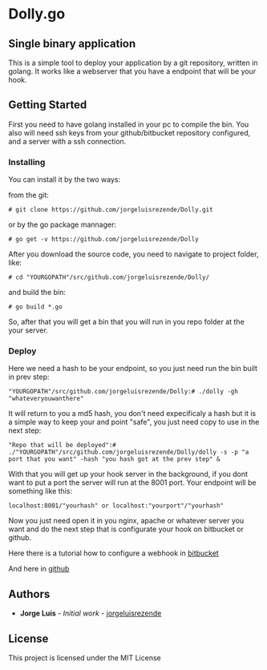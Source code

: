 # Dolly.go

## Single binary application

This is a simple tool to deploy your application by a git repository, written in golang. It works like a webserver that you have a endpoint that will be your hook.

## Getting Started

First you need to have golang installed in your pc to compile the bin. You also will need ssh keys from your github/bitbucket repository configured, and a server with a ssh connection.


### Installing

You can install it by the two ways:

from the git:
```
# git clone https://github.com/jorgeluisrezende/Dolly.git
```

or by the go package mannager: 

```
# go get -v https://github.com/jorgeluisrezende/Dolly
```
After you download the source code, you need to navigate to project folder, like:

```
# cd "YOURGOPATH"/src/github.com/jorgeluisrezende/Dolly/
```
and build the bin:

```
# go build *.go
```

So, after that you will get a bin that you will run in you repo folder at the your server.

### Deploy

Here we need a hash to be your endpoint, so you just need run the bin built in prev step:

```
"YOURGOPATH"/src/github.com/jorgeluisrezende/Dolly:# ./dolly -gh "whateveryouwanthere"
```
It will return to you a md5 hash, you don't need expecificaly a hash but it is a simple way to keep your and point "safe", you just need copy to use in the next step:

```
"Repo that will be deployed":# ./"YOURGOPATH"/src/github.com/jorgeluisrezende/Dolly/dolly -s -p "a port that you want" -hash "you hash got at the prev step" &
```

With that you will get up your hook server in the background, if you dont want to put a port the server will run at the 8001 port. Your endpoint will be something like this:

```
localhost:8001/"yourhash" or localhost:"yourport"/"yourhash"
```
Now you just need open it in you nginx, apache or whatever server you want and do the next step that is configurate your hook on bitbucket or github.

Here there is a tutorial how to configure a webhook in [bitbucket](https://confluence.atlassian.com/bitbucket/manage-webhooks-735643732.html)

And here in [github](https://developer.github.com/webhooks/)


## Authors

* **Jorge Luis** - *Initial work* - [jorgeluisrezende](https://github.com/jorgeluisrezende)

## License

This project is licensed under the MIT License 
